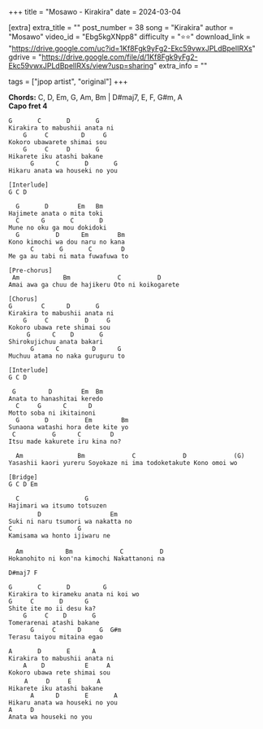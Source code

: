 +++
title = "Mosawo - Kirakira"
date = 2024-03-04

[extra]
extra_title = ""
post_number = 38
song = "Kirakira"
author = "Mosawo"
video_id = "Ebg5kgXNpp8"
difficulty = "⭐⭐"
download_link = "https://drive.google.com/uc?id=1Kf8Fgk9yFg2-Ekc59vwxJPLdBpelIRXs"
gdrive = "https://drive.google.com/file/d/1Kf8Fgk9yFg2-Ekc59vwxJPLdBpelIRXs/view?usp=sharing"
extra_info = ""

tags = ["jpop artist", "original"]
+++

**Chords:** C, D, Em, G, Am, Bm | D#maj7, E, F, G#m, A <br/>
**Capo fret 4**

```
G       C       D       G
Kirakira to mabushii anata ni
    G     C         D     G
Kokoro ubawarete shimai sou
    G     C     D       G
Hikarete iku atashi bakane
      G      C       D       G
Hikaru anata wa houseki no you

[Interlude]
G C D
 
  G       D        Em   Bm
Hajimete anata o mita toki
  C      G       C       D
Mune no oku ga mou dokidoki
  G          D      Em        Bm
Kono kimochi wa dou naru no kana
      C       G       C        D
Me ga au tabi ni mata fuwafuwa to

[Pre-chorus]
 Am            Bm             C          D
Amai awa ga chuu de hajikeru Oto ni koikogarete

[Chorus]
G        C      D       G
Kirakira to mabushii anata ni
    G     C          D     G
Kokoro ubawa rete shimai sou
     G      C    D       G
Shirokujichuu anata bakari
      G      C         D      G
Muchuu atama no naka guruguru to

[Interlude]
G C D
 
 G         D        Em  Bm
Anata to hanashitai keredo
  C     G      C      D
Motto soba ni ikitainoni
  G       D          Em        Bm
Sunaona watashi hora dete kite yo
 C          G      C        D
Itsu made kakurete iru kina no?
 
  Am               Bm             C             D             (G)
Yasashii kaori yureru Soyokaze ni ima todoketakute Kono omoi wo

[Bridge]
G C D Em

  C                  G
Hajimari wa itsumo totsuzen
　　　   D                   Em
Suki ni naru tsumori wa nakatta no
C                  G
Kamisama wa honto ijiwaru ne
 
  Am       　   Bm             C          D
Hokanohito ni kon'na kimochi Nakattanoni na
 
D#maj7 F

G       C       D         G
Kirakira to kirameku anata ni koi wo
G     C       D      G
Shite ite mo ii desu ka?
    G     C    D       G
Tomerarenai atashi bakane
      G     C      D     G  G#m
Terasu taiyou mitaina egao
 
A       D       E      A
Kirakira to mabushii anata ni
    A    D           E     A
Kokoro ubawa rete shimai sou
　　 A     D     E       A
Hikarete iku atashi bakane
      A      D       E       A
Hikaru anata wa houseki no you
A     D
Anata wa houseki no you
```